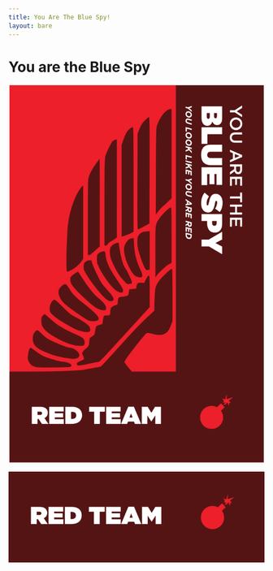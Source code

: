```yaml
---
title: You Are The Blue Spy!
layout: bare
---
```


# You are the Blue Spy

![](../bluespy.png)

![](../redcolor.png)
